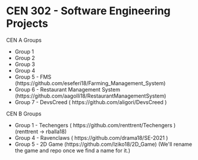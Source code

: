 <h1>CEN 302 - Software Engineering Projects</h1>

CEN A Groups
<ul>
  <li>Group 1</li>
  <li>Group 2</li>
  <li>Group 3</li>
  <li>Group 4</li>
  <li>Group 5 - FMS (https://github.com/eseferi18/Farming_Management_System)</li>
  <li>Group 6 - Restaurant Management System (https://github.com/aagolli18/RestaurantManagementSystem) </li>
  <li>Group 7 - DevsCreed ( https://github.com/aligori/DevsCreed ) </li>
</ul>

CEN B Groups
<ul>
  <li>Group 1 - Techengers ( https://github.com/renttrent/Techengers ) (renttrent -> rballa18) </li>
  <li>Group 4 - Ravenclaws ( https://github.com/drama18/SE-2021 )</li>
  <li>Group 5 - 2D Game (https://github.com/lziko18/2D_Game) (We'll rename the game and repo once we find a name for it.)</li>
</ul>
